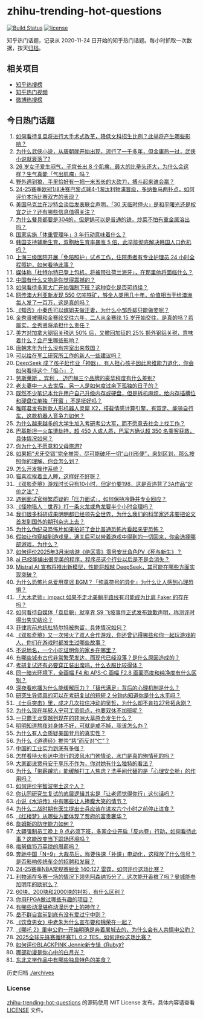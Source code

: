 # zhihu-trending-hot-questions

[![Build Status](https://github.com/justjavac/zhihu-trending-hot-questions/workflows/ci/badge.svg?branch=master)](https://github.com/justjavac/zhihu-trending-hot-questions/actions)
[![license](https://img.shields.io/github/license/justjavac/zhihu-trending-hot-questions)](https://github.com/justjavac/zhihu-trending-hot-questions/blob/master/LICENSE)

知乎热门话题，记录从 2020-11-24
日开始的知乎热门话题。每小时抓取一次数据，按天[归档](./archives)。

## 相关项目

- [知乎热搜榜](https://github.com/justjavac/zhihu-trending-top-search)
- [知乎热门视频](https://github.com/justjavac/zhihu-trending-hot-video)
- [微博热搜榜](https://github.com/justjavac/weibo-trending-hot-search)

## 今日热门话题

<!-- BEGIN -->
<!-- 最后更新时间 Wed Mar 12 2025 10:14:04 GMT+0800 (China Standard Time) -->

1. [如何看待复旦将进行大手术式改革，降低文科招生比例？此举将产生哪些影响？](https://www.zhihu.com/question/14642125496)
1. [为什么武侠小说，从唐朝就开始出现，流行了一千多年，但金庸热一过，武侠小说就衰落了?](https://www.zhihu.com/question/8777346102)
1. [26 岁女子爱生闷气，子宫长出 8 个肌瘤，最大的比拳头还大，为什么会这样？生气真能「气出肌瘤」吗？](https://www.zhihu.com/question/14671461774)
1. [野外遇到狼，手里恰好有一把一米五长的大砍刀，搏斗起来谁会赢？](https://www.zhihu.com/question/635949471)
1. [24-25赛季欧冠1/8决赛巴黎点球4-1淘汰利物浦晋级，多纳鲁马两扑点，如何评价本场比赛双方的表现？](https://www.zhihu.com/question/14724459788)
1. [美国乌克兰在沙特会谈后发表联合声明，「30 天临时停火」是和平曙光还是权宜之计？还有哪些信息值得关注？](https://www.zhihu.com/question/14725904916)
1. [为什么餐具都要是304的，但是锅可以是普通的铁，炒菜不怕有重金属溶出吗？](https://www.zhihu.com/question/644077229)
1. [国家实施「体重管理年」3 年行动意味着什么？](https://www.zhihu.com/question/14520203413)
1. [韩国支持辅助生育，双胞胎生育率暴涨 5 倍，此举能彻底解决韩国人口危机吗？](https://www.zhihu.com/question/14141902233)
1. [上海三级医院开展「免陪照护」试点工作，住院患者有专业护理员 24 小时全程照护，如何看待此事？](https://www.zhihu.com/question/14298400521)
1. [媒体称「杜特尔特已登上包机，将被带往荷兰海牙」，在那里他将面临什么？](https://www.zhihu.com/question/14706702739)
1. [中国有什么文物是你觉得震撼的？](https://www.zhihu.com/question/789374403)
1. [如何看待多家大厂开始强制下班？这种变化是否可持续？](https://www.zhihu.com/question/14587037385)
1. [网传澳大利亚新发现 550 亿吨铁矿，够全人类用几十年，价值相当于给澳洲每人发了一百万，这是真的吗？](https://www.zhihu.com/question/14508466274)
1. [《知否》小秦氏可以嫁姐夫做正妻，为什么小邹氏却只能做妾呢？](https://www.zhihu.com/question/410980190)
1. [金秀贤被曝和金赛纶交往六年，二人从金赛纶 15 岁开始交往，是真的吗？若属实，金秀贤将承担什么责任？](https://www.zhihu.com/question/14637498488)
1. [美方对加拿大钢铝关税达 50% 后，又撤回加征的 25% 额外钢铝关税，意味着什么？会产生哪些影响？](https://www.zhihu.com/question/14711155356)
1. [唐朝末年为什么没有宗室出来救国？](https://www.zhihu.com/question/14258044735)
1. [可以给在军工研究所工作的新人一些建议吗？](https://www.zhihu.com/question/10240006620)
1. [DeepSeek 成了孩子赶作业「神器」，有人担心孩子因此思维能力退化，你会如何看待这个「担心」？](https://www.zhihu.com/question/12607370271)
1. [劳斯莱斯 ，宾利 ， 迈巴赫三个品牌的豪华程度有什么差别?](https://www.zhihu.com/question/31061246)
1. [老夫妻中一人去世后，另一人是如何度过余下孤独的日子的？](https://www.zhihu.com/question/319841534)
1. [既然不少笔记本允许用户自己升级内存或硬盘，但是拆机麻烦，给内存插槽位和硬盘位单独「开窗 」不是挺好吗？](https://www.zhihu.com/question/14389572198)
1. [稚晖君发布新款人形机器人灵犀 X2，搭载情感计算引擎，有双足、能骑自行车，这款机器人竞争力如何？](https://www.zhihu.com/question/14651637288)
1. [为什么越来越多的大学生加入考研考公大军，而不愿意去社会上找工作？](https://www.zhihu.com/question/13907908436)
1. [巴基斯坦一火车遭劫持，超 450 人成人质，巴军方确认超 350 名乘客获救，具体情况如何？](https://www.zhihu.com/question/14708218073)
1. [你为什么不愿意和父母旅游?](https://www.zhihu.com/question/293045632)
1. [如果把“犬牙交错”完全推崇，尽可能破坏一切“山川形便”，来划区划，那么按照你的理解，你会怎么划？](https://www.zhihu.com/question/3088406818)
1. [怎么开发操作系统？](https://www.zhihu.com/question/573832313)
1. [猫喜欢挨着主人睡，这样好不好呀？](https://www.zhihu.com/question/661543708)
1. [《双影奇境》游戏时长只有10小时，但定价要198，这是否违背了3A作品“定价之法”？](https://www.zhihu.com/question/14248193503)
1. [遇到面试官频繁质疑的「压力面试」，如何保持冷静并专业回应？](https://www.zhihu.com/question/13658230240)
1. [《怪物猎人：世界》打一条火龙或角龙要半个小时合理吗？](https://www.zhihu.com/question/366646937)
1. [我们很多科研成果明明都已经领先全世界，为什么我们的科学家还非要把论文首发到国外的期刊杂志上去？](https://www.zhihu.com/question/12449792735)
1. [为什么伪纪录恐怖片如果拍好了会比普通恐怖片看起来更恐怖？](https://www.zhihu.com/question/13772243990)
1. [假如让你穿越到游戏里，通关后可以带着游戏中得到的一切回来，你会选择哪部游戏，为什么？](https://www.zhihu.com/question/12979690166)
1. [如何评价2025年3月米哈游《绝区零》零号安比角色PV《死与新生》？](https://www.zhihu.com/question/14673883424)
1. [ai 已经能编出很完美的程序，程序员这个行业以后是不是会消失？](https://www.zhihu.com/question/14461028376)
1. [Mistral AI 宣布将推出新模型，性能将超越 DeepSeek，其可能在哪些方面实现突破？](https://www.zhihu.com/question/14580770188)
1. [为什么恐怖片总爱用童谣 BGM？「纯真符号的异化」为什么让人感到心理恐惧？](https://www.zhihu.com/question/13321420564)
1. [「大木老师」impact 如果不走北美躺平路线有可能成为比肩 Faker 的存在吗？](https://www.zhihu.com/question/14600109808)
1. [如何看待自媒体「袁启聪」就享界 S9 飞坡事件正式发布致歉声明，称测评时得出失实结论？](https://www.zhihu.com/question/14347865758)
1. [菲律宾前总统杜特尔特被拘留，具体情况如何？](https://www.zhihu.com/question/14610718943)
1. [《双影奇境》又一次带火了双人合作游戏，你还曾记得哪些和你一起玩游戏的人，你们在游戏时都发生过哪些故事？](https://www.zhihu.com/question/14579792030)
1. [不说地名，一个小吃证明你的家乡在哪里？](https://www.zhihu.com/question/13536593023)
1. [有哪些城市古代非常繁荣发达，而现代已经没落？是什么原因造成的？](https://www.zhihu.com/question/661263027)
1. [考研复试还有必要穿正装出席吗，什么衣服比较得体？](https://www.zhihu.com/question/14566569694)
1. [同一暗光环境下，全画幅 F4 和 APS-C 画幅 F2.8 画面亮度和纯净度有什么区别？](https://www.zhihu.com/question/11535329749)
1. [深夜看吃播为什么能缓解压力？「替代满足」背后的心理机制是什么？](https://www.zhihu.com/question/13454007753)
1. [研究生导师真的可以在考研复试的短短 2 分钟内知道你是什么水平吗？](https://www.zhihu.com/question/14566612099)
1. [《士兵突击》里，成才几次拉住冲动的吴哲，为什么却不肯拉27号拓永刚？](https://www.zhihu.com/question/1025525041)
1. [为什么现在年轻人宁可工资低点，也要双休不加班呢？](https://www.zhihu.com/question/12349683003)
1. [一只霸王龙穿越到现在的非洲大草原会发生什么？](https://www.zhihu.com/question/266397869)
1. [明明知道熬夜对身体不好，可就是戒不掉，我该怎么办？](https://www.zhihu.com/question/640060689)
1. [为什么有人会质疑美国登月的真实性？](https://www.zhihu.com/question/568497863)
1. [为什么《道德经》推崇“慈”而反对“仁”？](https://www.zhihu.com/question/550518415)
1. [中国的工业实力到底有多强？](https://www.zhihu.com/question/7282416209)
1. [怎样看待火影迷中流行的波风水门殉情论，水门是真的殉情死的吗？](https://www.zhihu.com/question/11351870501)
1. [大家都说贾母安于享乐不作为，你对她有什么独特的看法？](https://www.zhihu.com/question/450524152)
1. [为什么「带薪蹲坑」能缓解打工人焦虑？洗手间代替的是「心理安全舱」的作用吗？](https://www.zhihu.com/question/13321455464)
1. [如何评价宇智波带土这个人？](https://www.zhihu.com/question/50303145)
1. [你认同研究生复试的底层逻辑其实是「让老师觉得你行」这句话吗？](https://www.zhihu.com/question/14566532283)
1. [小说《水浒传》中有哪些让人捧腹大笑的情节？](https://www.zhihu.com/question/630909743)
1. [为什么二战时期有医生提出士兵应该在进攻六个小时之前停止进食？](https://www.zhihu.com/question/14483806094)
1. [《红楼梦》从哪些方面体现了贾府的富贵奢华？](https://www.zhihu.com/question/412998026)
1. [詹姆斯的防守能力如何？](https://www.zhihu.com/question/38560562)
1. [大疆强制员工晚上 9 点必须下班，多家企业开启「反内卷」行动，如何看待此事？这能改变当下职场环境吗？](https://www.zhihu.com/question/14581471912)
1. [梅努值15万英镑的周薪吗？](https://www.zhihu.com/question/14422693311)
1. [奔驰中国「N+9」大裁员后，称要快速「补课」电动化，这释放了什么信号？是否影响传统车企的招聘和发展？](https://www.zhihu.com/question/14340179692)
1. [24-25赛季NBA常规赛掘金 140:127 雷霆，如何评价这场比赛？](https://www.zhihu.com/question/14637520747)
1. [利物浦在多赛一场的情况下领先阿森纳15分了，这次能开香槟了吗？曼城能参加明年的欧冠么？](https://www.zhihu.com/question/14567676047)
1. [60块、200块和2000块的衬衫，有什么区别？](https://www.zhihu.com/question/1350822787)
1. [你用FPGA做过哪些有趣的项目？](https://www.zhihu.com/question/263316619)
1. [有哪些动漫堪称动漫历史上的神作？](https://www.zhihu.com/question/466167444)
1. [岳不群自宫前到底有没有爱过宁中则？](https://www.zhihu.com/question/14338385884)
1. [《饮食男女》中老朱为什么宣布要和锦荣在一起？](https://www.zhihu.com/question/52938459)
1. [《哪吒 2》里申公豹一开始明确是奔着屠城去的，为什么会有人共情申公豹？](https://www.zhihu.com/question/12756143558)
1. [2025全球先锋赛循环赛TL 0:2 TES，如何评价这场比赛？](https://www.zhihu.com/question/14692706148)
1. [如何评价BLACKPINK Jennie新专辑《Ruby》?](https://www.zhihu.com/question/14259685287)
1. [哪部动漫是你心中的白月光？](https://www.zhihu.com/question/650440836)
1. [东北文学作品中有哪些独具特色的美食？](https://www.zhihu.com/question/13188976225)

<!-- END -->

历史归档 [./archives](./archives)

### License

[zhihu-trending-hot-questions](https://github.com/justjavac/zhihu-trending-hot-questions)
的源码使用 MIT License 发布。具体内容请查看 [LICENSE](./LICENSE) 文件。
